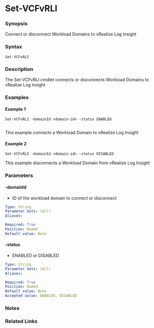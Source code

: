 # Set-VCFvRLI

### Synopsis
Connect or disconnect Workload Domains to vRealize Log Insight

### Syntax
```
Set-VCFvRLI
```

### Description
The Set-VCFvRLI cmdlet connects or disconnects Workload Domains to vRealize Log Insight

### Examples
#### Example 1
```
Set-VCFvRLI -domainId <domain-id> -status ENABLED
        
```
This example connects a Workload Domain to vRealize Log Insight

#### Example 2
```
Set-VCFvRLI -domainId <domain-id> -status DISABLED
```
This example disconnects a Workload Domain from vRealize Log Insight

### Parameters
#### -domainId
- ID of the workload domain to connect or disconnect

```yaml
Type: String
Parameter Sets: (All)
Aliases:

Required: True
Position: Named
Default value: None
```

#### -status
- ENABLED or DISABLED

```yaml
Type: String
Parameter Sets: (All)
Aliases:

Required: True
Position: Named
Default value: None
Accepted value: ENABLED, DISABLED
```


### Notes

### Related Links
